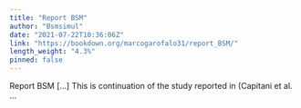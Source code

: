 ```yaml
---
title: "Report BSM"
author: "Bsmsimul"
date: "2021-07-22T10:36:06Z"
link: "https://bookdown.org/marcogarofalo31/report_BSM/"
length_weight: "4.3%"
pinned: false
---
```


Report BSM [...] This is continuation of the study reported in (Capitani et al. ...
